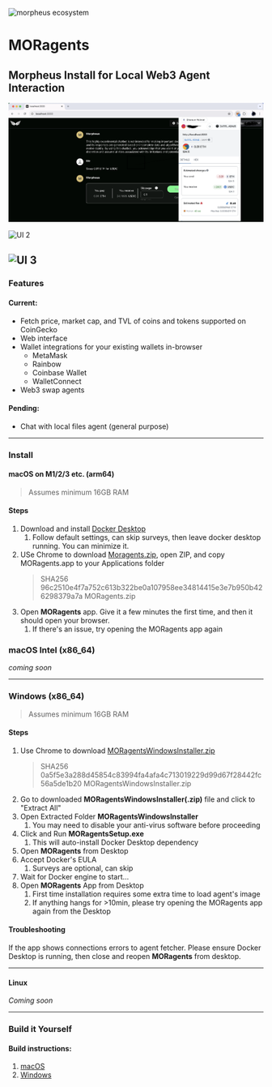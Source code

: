 ![morpheus ecosystem](images/morpheus-ecosystem@3x_green.png)
# MORagents

## Morpheus Install for Local Web3 Agent Interaction


![UI 1](images/wallet_integration.png)

![UI 2](images/successful_swap.png)

![UI 3](images/agent_clarify.png)
---

### Features
#### Current: 
- Fetch price, market cap, and TVL of coins and tokens supported on CoinGecko
- Web interface
- Wallet integrations for your existing wallets in-browser
  - MetaMask
  - Rainbow
  - Coinbase Wallet
  - WalletConnect
- Web3 swap agents

#### Pending:
- Chat with local files agent (general purpose)

---

### Install
#### macOS on M1/2/3 etc. (arm64)
>Assumes minimum 16GB RAM

#### Steps
1. Download and install [Docker Desktop](https://www.docker.com/products/docker-desktop/)
   1. Follow default settings, can skip surveys, then leave docker desktop running. You can minimize it.
2. USe Chrome to download [Moragents.zip](https://drive.proton.me/urls/X35VBE3GWW#mtrqT6rAzZbi), open ZIP, and copy MORagents.app to your Applications folder 
    > SHA256 96c2510e4f7a752c613b322be0a107958ee34814415e3e7b950b426298379a7a MORagents.zip
3. Open **MORagents** app. Give it a few minutes the first time, and then it should open your browser. 
   1. If there's an issue, try opening the MORagents app again

### macOS Intel (x86_64)
*coming soon*

---

### Windows (x86_64)
>Assumes minimum 16GB RAM

#### Steps
1. Use Chrome to download [MORagentsWindowsInstaller.zip](https://drive.proton.me/urls/9BE8X1ZMTG#Oh1SfTeklH4W)
    > SHA256 0a5f5e3a288d45854c83994fa4afa4c713019229d99d67f28442fc56a5de1b20 MORagentsWindowsInstaller.zip
2. Go to downloaded **MORagentsWindowsInstaller(.zip)** file and click to "Extract All"
3. Open Extracted Folder **MORagentsWindowsInstaller**
   1. You may need to disable your anti-virus software before proceeding
4. Click and Run **MORagentsSetup.exe**
   1. This will auto-install Docker Desktop dependency
5. Open **MORagents** from Desktop
6. Accept Docker's EULA
   1. Surveys are optional, can skip
7. Wait for Docker engine to start...
8. Open **MORagents** App from Desktop
    1. First time installation requires some extra time to load agent's image
    2. If anything hangs for >10min, please try opening the MORagents app again from the Desktop

#### Troubleshooting
If the app shows connections errors to agent fetcher. Please ensure Docker Desktop is running, then close and reopen **MORagents** from desktop.

---

#### Linux
*Coming soon*


---

### Build it Yourself

#### Build instructions:
1. [macOS](build_assets/macOS/README_MACOS_DEV_BUILD.md)
2. [Windows](build_assets/windows/README_WINDOWS_DEV_BUILD.md)
